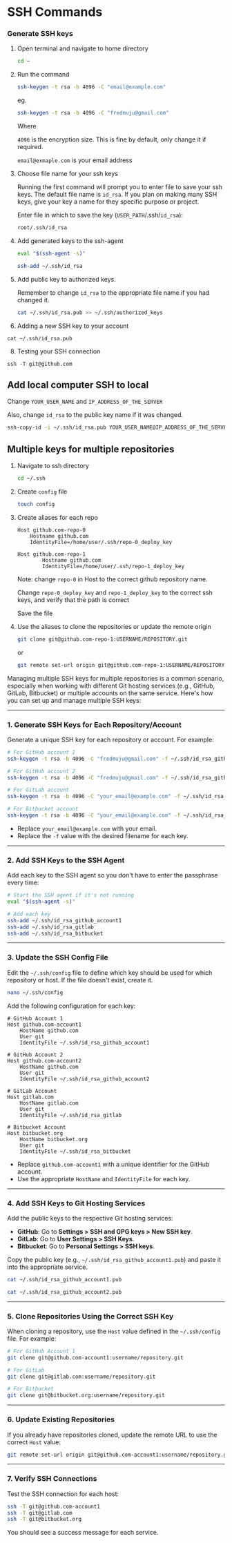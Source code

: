 # SSH Commands

### Generate SSH keys

1. Open terminal and navigate to home directory

    ``` bash
    cd ~
    ```

2. Run the command

    ``` bash
    ssh-keygen -t rsa -b 4096 -C "email@example.com"
    ```
    eg.
    ``` bash
    ssh-keygen -t rsa -b 4096 -C "fredmuju@gmail.com"
    ```
    Where

    ``4096`` is the encryption size. This is fine by default, only change it if required.

    ``email@exmaple.com`` is your email address

4. Choose file name for your ssh keys

    Running the first command will prompt you to enter file to save your ssh keys. The default file name is ``id_rsa``. If you plan on making many SSH keys, give your key a name for they specific purpose or project.

   
    Enter file in which to save the key (``USER_PATH``/.ssh/``id_rsa``):
    ```bash
    root/.ssh/id_rsa
    ```
    
5. Add generated keys to the ssh-agent

    ```bash
    eval "$(ssh-agent -s)"
    ```

    ```bash
    ssh-add ~/.ssh/id_rsa
    ```
    
    
6. Add public key to authorized keys.

    Remember to change ``id_rsa`` to the appropriate file name if you had changed it.

    ```bash
    cat ~/.ssh/id_rsa.pub >> ~/.ssh/authorized_keys
    ```
7. Adding a new SSH key to your account
```
cat ~/.ssh/id_rsa.pub
```
8. Testing your SSH connection
```
ssh -T git@github.com
```

## Add local computer SSH to local

Change ``YOUR_USER_NAME`` and ``IP_ADDRESS_OF_THE_SERVER``

Also, change ``id_rsa`` to the public key name if it was changed.

``` bash
ssh-copy-id -i ~/.ssh/id_rsa.pub YOUR_USER_NAME@IP_ADDRESS_OF_THE_SERVER
```

## Multiple keys for multiple repositories

1. Navigate to ssh directory 

    ``` bash
    cd ~/.ssh
    ```

2. Create ``config`` file

    ``` bash
    touch config
    ```

3. Create aliases for each repo

    ``` ssh
    Host github.com-repo-0
        Hostname github.com
        IdentityFile=/home/user/.ssh/repo-0_deploy_key

    Host github.com-repo-1
            Hostname github.com
            IdentityFile=/home/user/.ssh/repo-1_deploy_key
    ```

    Note: change ``repo-0`` in Host to the correct github repository name.

    Change ``repo-0_deploy_key`` and ``repo-1_deploy_key`` to the correct ssh keys, and verify that the path is correct

    Save the file

4. Use the aliases to clone the repositories or update the remote origin

    ``` bash
    git clone git@github.com-repo-1:USERNAME/REPOSITORY.git
    ```

    or 

    ``` bash
    git remote set-url origin git@github.com-repo-1:USERNAME/REPOSITORY.git
    ```


Managing multiple SSH keys for multiple repositories is a common scenario, especially when working with different Git hosting services (e.g., GitHub, GitLab, Bitbucket) or multiple accounts on the same service. Here's how you can set up and manage multiple SSH keys:

---

### 1. **Generate SSH Keys for Each Repository/Account**
Generate a unique SSH key for each repository or account. For example:

```bash
# For GitHub account 1
ssh-keygen -t rsa -b 4096 -C "fredmuju@gmail.com" -f ~/.ssh/id_rsa_github_account1

# For GitHub account 2
ssh-keygen -t rsa -b 4096 -C "fredmuju@gmail.com" -f ~/.ssh/id_rsa_github_account2
```
```bash
# For GitLab account
ssh-keygen -t rsa -b 4096 -C "your_email@example.com" -f ~/.ssh/id_rsa_gitlab

# For Bitbucket account
ssh-keygen -t rsa -b 4096 -C "your_email@example.com" -f ~/.ssh/id_rsa_bitbucket
```

- Replace `your_email@example.com` with your email.
- Replace the `-f` value with the desired filename for each key.

---

### 2. **Add SSH Keys to the SSH Agent**
Add each key to the SSH agent so you don't have to enter the passphrase every time:

```bash
# Start the SSH agent if it's not running
eval "$(ssh-agent -s)"

# Add each key
ssh-add ~/.ssh/id_rsa_github_account1
ssh-add ~/.ssh/id_rsa_gitlab
ssh-add ~/.ssh/id_rsa_bitbucket
```

---

### 3. **Update the SSH Config File**
Edit the `~/.ssh/config` file to define which key should be used for which repository or host. If the file doesn't exist, create it.

```bash
nano ~/.ssh/config
```

Add the following configuration for each key:

```plaintext
# GitHub Account 1
Host github.com-account1
    HostName github.com
    User git
    IdentityFile ~/.ssh/id_rsa_github_account1

# GitHub Account 2
Host github.com-account2
    HostName github.com
    User git
    IdentityFile ~/.ssh/id_rsa_github_account2

# GitLab Account
Host gitlab.com
    HostName gitlab.com
    User git
    IdentityFile ~/.ssh/id_rsa_gitlab

# Bitbucket Account
Host bitbucket.org
    HostName bitbucket.org
    User git
    IdentityFile ~/.ssh/id_rsa_bitbucket
```

- Replace `github.com-account1` with a unique identifier for the GitHub account.
- Use the appropriate `HostName` and `IdentityFile` for each key.

---

### 4. **Add SSH Keys to Git Hosting Services**
Add the public keys to the respective Git hosting services:

- **GitHub**: Go to **Settings > SSH and GPG keys > New SSH key**.
- **GitLab**: Go to **User Settings > SSH Keys**.
- **Bitbucket**: Go to **Personal Settings > SSH keys**.

Copy the public key (e.g., `~/.ssh/id_rsa_github_account1.pub`) and paste it into the appropriate service.

```bash
cat ~/.ssh/id_rsa_github_account1.pub
```
```bash
cat ~/.ssh/id_rsa_github_account2.pub
```
---

### 5. **Clone Repositories Using the Correct SSH Key**
When cloning a repository, use the `Host` value defined in the `~/.ssh/config` file. For example:

```bash
# For GitHub Account 1
git clone git@github.com-account1:username/repository.git

# For GitLab
git clone git@gitlab.com:username/repository.git

# For Bitbucket
git clone git@bitbucket.org:username/repository.git
```
---

### 6. **Update Existing Repositories**
If you already have repositories cloned, update the remote URL to use the correct `Host` value:

```bash
git remote set-url origin git@github.com-account1:username/repository.git
```
---

### 7. **Verify SSH Connections**
Test the SSH connection for each host:

```bash
ssh -T git@github.com-account1
ssh -T git@gitlab.com
ssh -T git@bitbucket.org
```
You should see a success message for each service.
